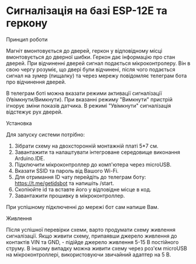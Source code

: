 # Сигналізація на базі ESP-12E та геркону

Принцип роботи

Магніт вмонтовується до дверей, геркон у відповідному місці вмонтовується до дверної шибки. Геркон дає інформацію про стан дверей. При відчиненні дверей сигнал подається мікроконтролеру. Він в свою чергу розуміє, що двері були відчинені, після чого подається сигнал на зумер (пищалку) та через мережу повідомляє телеграм бота про відчинення дверей. 

В телеграм боті можна вказати режими активації сигналізації (Увімкнути/Вимкнути). При вказанні режиму "Вимкнути" пристрій ігнорує зміни показів датчика. В режимі "Увімкнути" сигналізація відстежує рух дверей.

Установка

Для запуску системи потрібно:
1. Зібрати схему на двохсторонній монтажній платі 5*7 см.
2. Завантажити та налаштувати інтегроване середовище виконання Arduino.IDE.
3. Підключити мікроконтроллер до комп'ютера через microUSB.
4. Вказати SSID та пароль від Вашого Wi-Fi.
5. Для отримання ID чату перейдіть до телеграм боту: https://t.me/getidsbot та напишіть /start.
6. Скопіюйте id та вставте його у відповідне місце в код.
7. Завантажити прошивку в мікроконтроллер.

При успішному підключенні до мережі бот сам напише Вам.

Живлення

Після успішної перевірки схеми, варто продумати схему живлення сигналізації. 
Якщо живити схему, припаявши джерело живлення до контактів VIN та GND, - підійде джерело живлення 5-15 В постійного струму.
В іншому випадку можна живити схему через роз'єм microUSB на мікроконтроллері, використовуючи звичайний адаптер на 5 В.
